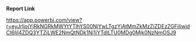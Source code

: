 **Report Link**

https://app.powerbi.com/view?r=eyJrIjoiYjRkNGRkMWYtYTlhYS00NjYwLTgzYjAtMmZkMzZjZDEzZGFiIiwidCI6IjI4ZDQ3YTZjLWE2NmQtNDk1Ni1iYTdlLTU0MDg0Mjk0NzNmOSJ9
